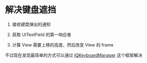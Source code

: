 # 解决键盘遮挡

1. 接收键盘弹出的通知

2. 获取 UITextField 的第一响应者

3. 计算 View 需要上移的高度，然后改变 View 的 frame

不过现在发现最简单的方式可以通过 [IQKeyboardManager](https://github.com/hackiftekhar/IQKeyboardManager) 这个框架解决

